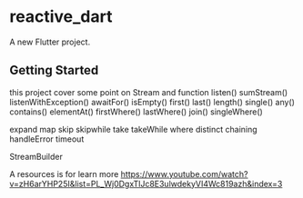 # reactive_dart

A new Flutter project.

## Getting Started

this project cover some point on Stream and function
listen()
sumStream()
listenWithException()
awaitFor()
isEmpty()
first()
last()
length()
single()
any()
contains()
elementAt()
firstWhere()
lastWhere()
join()
singleWhere()

expand
map
skip
skipwhile
take
takeWhile
where
distinct
chaining
handleError
timeout

StreamBuilder

A resources is for learn more
https://www.youtube.com/watch?v=zH6arYHP25I&list=PL_Wj0DgxTlJc8E3ulwdekyVI4Wc819azh&index=3

